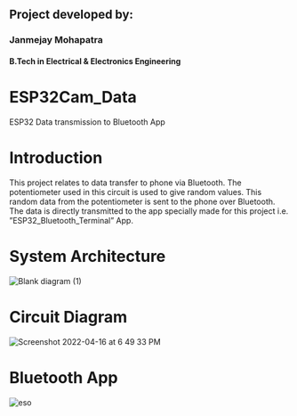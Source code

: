 ## Project developed by:          
### Janmejay Mohapatra 
#### B.Tech in Electrical & Electronics Engineering

# ESP32Cam_Data
ESP32 Data transmission to Bluetooth App


# Introduction

This project relates to data transfer to phone via Bluetooth. The potentiometer used in this circuit is used to give random values. This random data from the potentiometer is sent to the phone over Bluetooth. The data is directly transmitted to the app specially made for this project i.e. ”ESP32_Bluetooth_Terminal” App.

# System Architecture
![Blank diagram (1)](https://user-images.githubusercontent.com/89799094/165444548-78aa3522-41f5-4d92-912c-6136f963ea78.png)

# Circuit Diagram


![Screenshot 2022-04-16 at 6 49 33 PM](https://user-images.githubusercontent.com/89799094/165444710-c3c9a608-6182-45e5-8c6f-ca9436af82ee.png)

# Bluetooth App

![eso](https://user-images.githubusercontent.com/89799094/165444755-c41a2bd7-da1c-410d-99a5-67b1626a891e.jpg)
